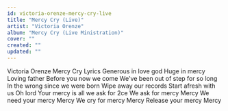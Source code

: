 ```yaml
---
id: victoria-orenze-mercy-cry-live
title: "Mercy Cry (Live)"
artist: "Victoria Orenze"
album: "Mercy Cry (Live Ministration)"
cover: ""
created: ""
updated: ""
---
```


Victoria Orenze Mercy Cry Lyrics
Generous in love god
Huge in mercy
Loving father
Before you now we come
We've been out of step for so long
In the wrong since we were born
Wipe away our records
Start afresh with us
Oh lord
Your mercy is all we ask for 2ce
We ask for mercy
Mercy
We need your mercy
Mercy
We cry for mercy
Mercy
Release your mercy
Mercy